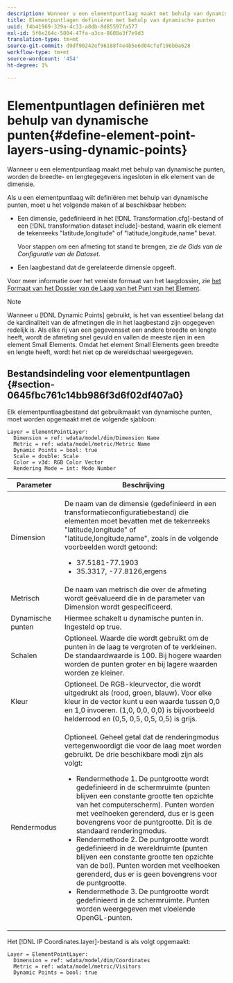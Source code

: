 ```yaml
---
description: Wanneer u een elementpuntlaag maakt met behulp van dynamische punten, worden de breedte- en lengtegegevens ingesloten in elk element van de dimensie.
title: Elementpuntlagen definiëren met behulp van dynamische punten
uuid: f4b41969-329a-4c33-a8db-8d85597fa577
exl-id: 5f6e264c-5804-47fa-a3ca-8608a3f7e9d3
translation-type: tm+mt
source-git-commit: d9df90242ef96188f4e4b5e6d04cfef196b0a628
workflow-type: tm+mt
source-wordcount: '454'
ht-degree: 1%

---
```


# Elementpuntlagen definiëren met behulp van dynamische punten{#define-element-point-layers-using-dynamic-points}

Wanneer u een elementpuntlaag maakt met behulp van dynamische punten, worden de breedte- en lengtegegevens ingesloten in elk element van de dimensie.

Als u een elementpuntlaag wilt definiëren met behulp van dynamische punten, moet u het volgende maken of al beschikbaar hebben:

* Een dimensie, gedefinieerd in het [!DNL Transformation.cfg]-bestand of een [!DNL transformation dataset include]-bestand, waarin elk element de tekenreeks &quot;latitude,longitude&quot; of &quot;latitude,longitude,name&quot; bevat.

   Voor stappen om een afmeting tot stand te brengen, zie *de Gids van de Configuratie van de Dataset*.

* Een laagbestand dat de gerelateerde dimensie opgeeft.

Voor meer informatie over het vereiste formaat van het laagdossier, zie [het Formaat van het Dossier van de Laag van het Punt van het Element](../../../../home/c-get-started/c-im-layers/c-elmt-pt-layers/c-elmt-pt-dyn-pts.md#section-0645fbc761c14bb986f3d6f02df407a0).

>[!NOTE]
>
>Wanneer u [!DNL Dynamic Points] gebruikt, is het van essentieel belang dat de kardinaliteit van de afmetingen die in het laagbestand zijn opgegeven redelijk is. Als elke rij van een gegevensset een andere breedte en lengte heeft, wordt de afmeting snel gevuld en vallen de meeste rijen in een element Small Elements. Omdat het element Small Elements geen breedte en lengte heeft, wordt het niet op de wereldschaal weergegeven.

## Bestandsindeling voor elementpuntlagen {#section-0645fbc761c14bb986f3d6f02df407a0}

Elk elementpuntlaagbestand dat gebruikmaakt van dynamische punten, moet worden opgemaakt met de volgende sjabloon:

```
Layer = ElementPointLayer:
  Dimension = ref: wdata/model/dim/Dimension Name
  Metric = ref: wdata/model/metric/Metric Name
  Dynamic Points = bool: true
  Scale = double: Scale
  Color = v3d: RGB Color Vector
  Rendering Mode = int: Mode Number
```

<table id="table_8756BDCC49F447C0855BA64BC0078A0C"> 
 <thead> 
  <tr> 
   <th colname="col1" class="entry"> Parameter </th> 
   <th colname="col2" class="entry"> Beschrijving </th> 
  </tr> 
 </thead>
 <tbody> 
  <tr> 
   <td colname="col1"> Dimension </td> 
   <td colname="col2"> <p>De naam van de dimensie (gedefinieerd in een transformatieconfiguratiebestand) die elementen moet bevatten met de tekenreeks "latitude,longitude" of "latitude,longitude,name", zoals in de volgende voorbeelden wordt getoond: 
     <ul id="ul_CC12F05459C640F5AB3C295932B04F83"> 
      <li id="li_9023CFA04A0F407E9DF0E1A4D71BB18C">37.5181-77.1903 </li> 
      <li id="li_F002AB3AB98049A4AF1588B51167C7FA">35.3317, -77.8126,ergens </li> 
     </ul> </p> </td> 
  </tr> 
  <tr> 
   <td colname="col1"> Metrisch </td> 
   <td colname="col2"> De naam van metrisch die over de afmeting wordt geëvalueerd die in de parameter van Dimension wordt gespecificeerd. </td> 
  </tr> 
  <tr> 
   <td colname="col1"> Dynamische punten </td> 
   <td colname="col2"> Hiermee schakelt u dynamische punten in. Ingesteld op true. </td> 
  </tr> 
  <tr> 
   <td colname="col1"> Schalen </td> 
   <td colname="col2"> Optioneel. Waarde die wordt gebruikt om de punten in de laag te vergroten of te verkleinen. De standaardwaarde is 100. Bij hogere waarden worden de punten groter en bij lagere waarden worden ze kleiner. </td> 
  </tr> 
  <tr> 
   <td colname="col1"> Kleur </td> 
   <td colname="col2"> Optioneel. De RGB-kleurvector, die wordt uitgedrukt als (rood, groen, blauw). Voor elke kleur in de vector kunt u een waarde tussen 0,0 en 1,0 invoeren. (1,0, 0,0, 0,0) is bijvoorbeeld helderrood en (0,5, 0,5, 0,5, 0,5) is grijs. </td> 
  </tr> 
  <tr> 
   <td colname="col1"> Rendermodus </td> 
   <td colname="col2"> <p>Optioneel. Geheel getal dat de renderingmodus vertegenwoordigt die voor de laag moet worden gebruikt. De drie beschikbare modi zijn als volgt: 
     <ul id="ul_C7A74B9B085741C8B7116E4F110DF830"> 
      <li id="li_75CC2BE35C594B6895F743A1967A2E07">Rendermethode 1. De puntgrootte wordt gedefinieerd in de schermruimte (punten blijven een constante grootte ten opzichte van het computerscherm). Punten worden met veelhoeken gerenderd, dus er is geen bovengrens voor de puntgrootte. Dit is de standaard renderingmodus. </li> 
      <li id="li_5B19C5B0F59548E28DCE7F7CD319E210">Rendermethode 2. De puntgrootte wordt gedefinieerd in de wereldruimte (punten blijven een constante grootte ten opzichte van de bol). Punten worden met veelhoeken gerenderd, dus er is geen bovengrens voor de puntgrootte. </li> 
      <li id="li_DF0C9AEFE82642C9BD5AEA79770D2896">Rendermethode 3. De puntgrootte wordt gedefinieerd in de schermruimte. Punten worden weergegeven met vloeiende OpenGL-punten. </li> 
     </ul> </p> </td> 
  </tr> 
 </tbody> 
</table>

Het [!DNL IP Coordinates.layer]-bestand is als volgt opgemaakt:

```
Layer = ElementPointLayer:
  Dimension = ref: wdata/model/dim/Coordinates
  Metric = ref: wdata/model/metric/Visitors
  Dynamic Points = bool: true
```

